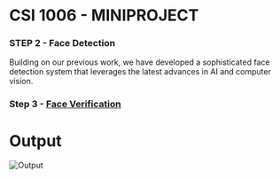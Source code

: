 # CSI 1006 - MINIPROJECT

### STEP 2 - Face Detection

Building on our previous work, we have developed a sophisticated face detection system that leverages the latest advances in AI and computer vision.

### Step 3 - [Face Verification](https://github.com/Aravinth1525/Face_Recognition_GUI)

# Output

![Output](https://user-images.githubusercontent.com/79074310/219328852-b5f86455-d6e0-45df-8811-e035b4d99e9c.JPG)

